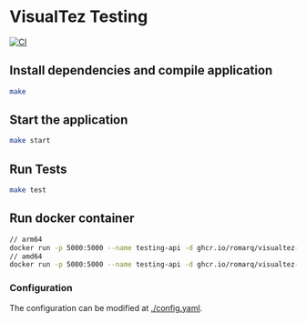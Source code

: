 # VisualTez Testing

[![CI](https://github.com/RomarQ/visualtez-testing/actions/workflows/pipeline.yaml/badge.svg)](https://github.com/RomarQ/visualtez-testing/actions/workflows/pipeline.yaml)

## Install dependencies and compile application

```sh
make
```

## Start the application

```sh
make start
```

## Run Tests

```sh
make test
```

## Run docker container

```sh
// arm64
docker run -p 5000:5000 --name testing-api -d ghcr.io/romarq/visualtez-testing:0.0.8_arm64
// amd64
docker run -p 5000:5000 --name testing-api -d ghcr.io/romarq/visualtez-testing:0.0.8_amd64
```

### Configuration

The configuration can be modified at [./config.yaml](./config.yaml).
